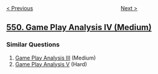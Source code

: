 <!--|This file generated by command(leetcode description); DO NOT EDIT.    |-->
<!--+----------------------------------------------------------------------+-->
<!--|@author    openset <openset.wang@gmail.com>                           |-->
<!--|@link      https://github.com/openset                                 |-->
<!--|@home      https://github.com/tonymontaro/leetcode-hints                        |-->
<!--+----------------------------------------------------------------------+-->

[< Previous](https://github.com/tonymontaro/leetcode-hints/tree/master/problems/binary-tree-longest-consecutive-sequence-ii "Binary Tree Longest Consecutive Sequence II")
　　　　　　　　　　　　　　　　
[Next >](https://github.com/tonymontaro/leetcode-hints/tree/master/problems/student-attendance-record-i "Student Attendance Record I")

## [550. Game Play Analysis IV (Medium)](https://leetcode.com/problems/game-play-analysis-iv "游戏玩法分析 IV")



### Similar Questions
  1. [Game Play Analysis III](https://github.com/tonymontaro/leetcode-hints/tree/master/problems/game-play-analysis-iii) (Medium)
  1. [Game Play Analysis V](https://github.com/tonymontaro/leetcode-hints/tree/master/problems/game-play-analysis-v) (Hard)
